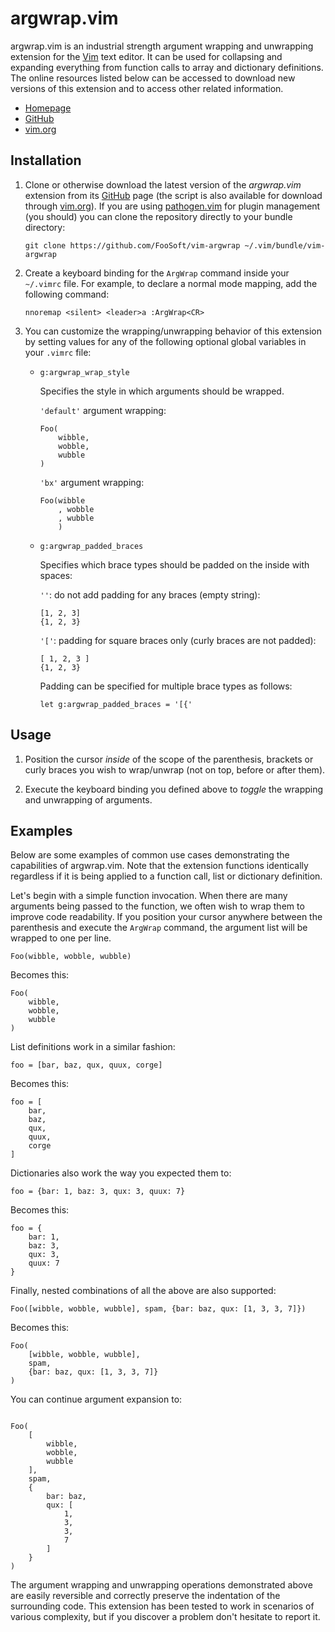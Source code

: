 # argwrap.vim

argwrap.vim is an industrial strength argument wrapping and unwrapping extension for the [Vim](http://www.vim.org/) text
editor. It can be used for collapsing and expanding everything from function calls to array and dictionary definitions.
The online resources listed below can be accessed to download new versions of this extension and to access other related
information.

*   [Homepage](http://foosoft.net/projects/vim-argwrap/)
*   [GitHub](https://github.com/FooSoft/vim-argwrap/)
*   [vim.org](http://www.vim.org/scripts/script.php?script_id=5062)

## Installation ##

1.  Clone or otherwise download the latest version of the *argwrap.vim* extension from its
    [GitHub](https://github.com/FooSoft/vim-argwrap) page (the script is also available for download through
    [vim.org](http://www.vim.org/scripts/script.php?script_id=5062)). If you are using
    [pathogen.vim](https://github.com/tpope/vim-pathogen) for plugin management (you should) you can clone the
    repository directly to your bundle directory:

    `git clone https://github.com/FooSoft/vim-argwrap ~/.vim/bundle/vim-argwrap`

2.  Create a keyboard binding for the `ArgWrap` command inside your `~/.vimrc` file. For example, to declare a normal
    mode mapping, add the following command:

    `nnoremap <silent> <leader>a :ArgWrap<CR>`

3.  You can customize the wrapping/unwrapping behavior of this extension by setting values for any of the following
    optional global variables in your `.vimrc` file:

    *   `g:argwrap_wrap_style`

        Specifies the style in which arguments should be wrapped.

        `'default'` argument wrapping:

        ```
        Foo(
            wibble,
            wobble,
            wubble
        )
        ```

        `'bx'` argument wrapping:

        ```
        Foo(wibble
            , wobble
            , wubble
            )
        ```

    *   `g:argwrap_padded_braces`

        Specifies which brace types should be padded on the inside with spaces:

        `''`: do not add padding for any braces (empty string):

        ```
        [1, 2, 3]
        {1, 2, 3}
        ```

        `'['`: padding for square braces only (curly braces are not padded):

        ```
        [ 1, 2, 3 ]
        {1, 2, 3}
        ```

        Padding can be specified for multiple brace types as follows:

        ```
        let g:argwrap_padded_braces = '[{'
        ```

## Usage ##

1.  Position the cursor *inside* of the scope of the parenthesis, brackets or curly braces you wish to wrap/unwrap (not
    on top, before or after them).

2.  Execute the keyboard binding you defined above to *toggle* the wrapping and unwrapping of arguments.

## Examples ##

Below are some examples of common use cases demonstrating the capabilities of argwrap.vim. Note that the extension
functions identically regardless if it is being applied to a function call, list or dictionary definition.

Let's begin with a simple function invocation. When there are many arguments being passed to the function, we often wish
to wrap them to improve code readability. If you position your cursor anywhere between the parenthesis and execute the
`ArgWrap` command, the argument list will be wrapped to one per line.

```
Foo(wibble, wobble, wubble)

```

Becomes this:

```
Foo(
    wibble,
    wobble,
    wubble
)

```

List definitions work in a similar fashion:

```
foo = [bar, baz, qux, quux, corge]
```

Becomes this:

```
foo = [
    bar,
    baz,
    qux,
    quux,
    corge
]
```

Dictionaries also work the way you expected them to:

```
foo = {bar: 1, baz: 3, qux: 3, quux: 7}
```

Becomes this:

```
foo = {
    bar: 1,
    baz: 3,
    qux: 3,
    quux: 7
}
```

Finally, nested combinations of all the above are also supported:

```
Foo([wibble, wobble, wubble], spam, {bar: baz, qux: [1, 3, 3, 7]})
```

Becomes this:


```
Foo(
    [wibble, wobble, wubble],
    spam,
    {bar: baz, qux: [1, 3, 3, 7]}
)

```

You can continue argument expansion to:


```

Foo(
    [
        wibble,
        wobble,
        wubble
    ],
    spam,
    {
        bar: baz,
        qux: [
            1,
            3,
            3,
            7
        ]
    }
)

```

The argument wrapping and unwrapping operations demonstrated above are easily reversible and correctly preserve the
indentation of the surrounding code. This extension has been tested to work in scenarios of various complexity, but if
you discover a problem don't hesitate to report it.
